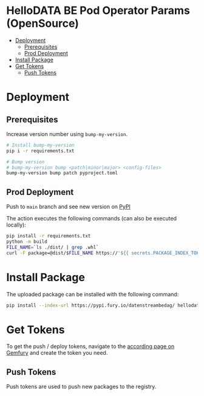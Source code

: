 # HelloDATA BE Pod Operator Params (OpenSource) <!-- omit from toc -->
- [Deployment](#deployment)
  - [Prerequisites](#prerequisites)
  - [Prod Deployment](#prod-deployment)
- [Install Package](#install-package)
- [Get Tokens](#get-tokens)
  - [Push Tokens](#push-tokens)


# Deployment

## Prerequisites
Increase version number using `bump-my-version`.


```bash
# Install bump-my-version
pip i -r requirements.txt

# Bump version
# bump-my-version bump <patch|minor|major> <config-files>
bump-my-version bump patch pyproject.toml
```

## Prod Deployment

Push to `main` branch and see new version on [PyPI](https://pypi.org/project/hellodata-pod-operator-params/)

The action executes the following commands (can also be executed locally):

```bash
pip install -r requirements.txt
python -m build
FILE_NAME=`ls ./dist/ | grep .whl`
curl -F package=@dist/$FILE_NAME https://'${{ secrets.PACKAGE_INDEX_TOKEN }}'@push.fury.io/datenstreambedag/
```

# Install Package

The uploaded package can be installed with the following command:

```bash
pip install --index-url https://pypi.fury.io/datenstreambedag/ hellodata_be_airflow_pod_operator_params
```

# Get Tokens

To get the push / deploy tokens, navigate to the [according page on Gemfury](https://manage.fury.io/manage/datenstreambedag/tokens) and create the token you need.

## Push Tokens

Push tokens are used to push new packages to the registry.